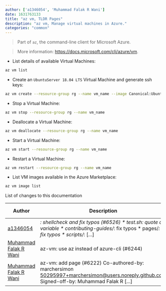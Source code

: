 ```yaml
---
author: ['a1346054', 'Muhammad Falak R Wani']
date: 1631763133
title: "az vm, TLDR Pages"
description: "az vm, Manage virtual machines in Azure."
categories: "common"
---
```

> Part of `az`, the command-line client for Microsoft Azure.

> More information: <https://docs.microsoft.com/cli/azure/vm>.

- List details of available Virtual Machines:

```bash
az vm list
```

- Create an `UbuntuServer 18.04 LTS` Virtual Machine and generate ssh keys:

```bash
az vm create --resource-group rg --name vm_name --image Canonical:UbuntuServer:18.04-LTS:latest --admin-user azureuser --generate-ssh-keys
```

- Stop a Virtual Machine:

```bash
az vm stop --resource-group rg --name vm_name
```

- Deallocate a Virtual Machine:

```bash
az vm deallocate --resource-group rg --name vm_name
```

- Start a Virtual Machine:

```bash
az vm start --resource-group rg --name vm_name
```

- Restart a Virtual Machine:

```bash
az vm restart --resource-group rg --name vm_name
```

- List VM images available in the Azure Marketplace:

```bash
az vm image list
```
List of changes to this documentation


Author | Description | ISO 8601 Date | GitHub link
------|-----|-----|-----
[a1346054](mailto:36859588+a1346054@users.noreply.github.com) | *: shellcheck and fix typos (#6526) * test.sh: quote a variable * contributing-guides/*: fix typos * pages/*: fix typos * scripts/*: [...] | 2021-09-16T05:32:13 | [5c62e303b5ab](https://github.com/tldr-pages/tldr/commit/5c62e303b5ab7c0f38b360c3918380ccd011a536)
[Muhammad Falak R Wani](mailto:falakreyaz@gmail.com) | az-vm: use az instead of azure-cli (#6244) | 2021-07-18T21:34:12 | [81d1bb75d1b6](https://github.com/tldr-pages/tldr/commit/81d1bb75d1b67975ff22fe94df14a96284e32da2)
[Muhammad Falak R Wani](mailto:falakreyaz@gmail.com) | az-vm: add page (#6222) Co-authored-by: marchersimon <50295997+marchersimon@users.noreply.github.com> Signed-off-by: Muhammad Falak R [...] | 2021-07-16T11:52:37 | [9d221a36b7f0](https://github.com/tldr-pages/tldr/commit/9d221a36b7f0da89e4ab2c14f9a07b5c8ebc8835)


